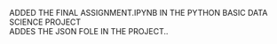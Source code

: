 ADDED THE FINAL ASSIGNMENT.IPYNB IN THE PYTHON BASIC DATA SCIENCE PROJECT<br>
ADDES THE JSON FOLE IN THE PROJECT..
